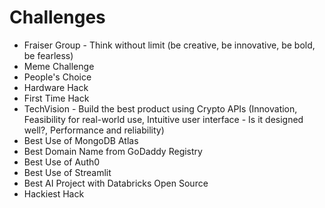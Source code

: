 # Challenges

- Fraiser Group - Think without limit (be creative, be innovative, be bold, be fearless)
- Meme Challenge
- People's Choice
- Hardware Hack
- First Time Hack
- TechVision - Build the best product using Crypto APIs (Innovation, Feasibility for real-world use, Intuitive user interface - Is it designed well?, Performance and reliability)
- Best Use of MongoDB Atlas
- Best Domain Name from GoDaddy Registry
- Best Use of Auth0 
- Best Use of Streamlit
- Best AI Project with Databricks Open Source
- Hackiest Hack
